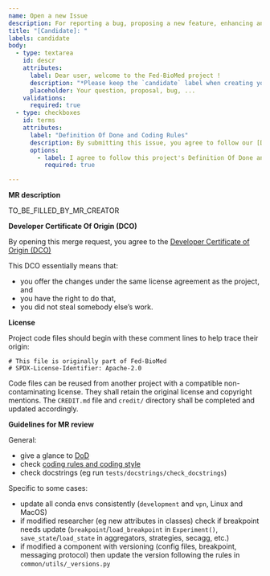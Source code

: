 ```yaml
---
name: Open a new Issue
description: For reporting a bug, proposing a new feature, enhancing an existing one, asking a question...
title: "[Candidate]: "
labels: candidate
body:
  - type: textarea
    id: descr
    attributes:
      label: Dear user, welcome to the Fed-BioMed project !
      description: "*Please keep the `candidate` label when creating your issue: this help us to tag your issue appropriately. We will get back to you as soon as possible !*"
      placeholder: Your question, proposal, bug, ...
    validations:
      required: true
  - type: checkboxes
    id: terms
    attributes:
      label: "Definition Of Done and Coding Rules"
      description: By submitting this issue, you agree to follow our [Definition Of Done](https://example.com) and our [Coding Rules](https://example.com)
      options:
        - label: I agree to follow this project's Definition Of Done and Coding Rules
          required: true

---
```



**MR description**

TO_BE_FILLED_BY_MR_CREATOR

**Developer Certificate Of Origin (DCO)**

By opening this merge request, you agree to the
[Developer Certificate of Origin (DCO)](https://github.com/fedbiomed/test-fedbiomed/blob/develop/CONTRIBUTING.md#fed-biomed-developer-certificate-of-origin-dco)

This DCO essentially means that:

- you offer the changes under the same license agreement as the project, and
- you have the right to do that,
- you did not steal somebody else’s work.

**License**

Project code files should begin with these comment lines to help trace their origin:
```
# This file is originally part of Fed-BioMed
# SPDX-License-Identifier: Apache-2.0
```

Code files can be reused from another project with a compatible non-contaminating license.
They shall retain the original license and copyright mentions.
The `CREDIT.md` file and `credit/` directory shall be completed and updated accordingly.


**Guidelines for MR review**

General:

* give a glance to [DoD](https://fedbiomed.org/latest/developer/Fed-BioMed_DoD.pdf)
* check [coding rules and coding style](https://fedbiomed.org/latest/developer/usage_and_tools/#coding-style)
* check docstrings (eg run `tests/docstrings/check_docstrings`)

Specific to some cases:

* update all conda envs consistently (`development` and `vpn`, Linux and MacOS)
* if modified researcher (eg new attributes in classes) check if breakpoint needs update (`breakpoint`/`load_breakpoint` in `Experiment()`, `save_state`/`load_state` in aggregators, strategies, secagg, etc.)
* if modified a component with versioning (config files, breakpoint, messaging protocol) then update the version following the rules in `common/utils/_versions.py`


